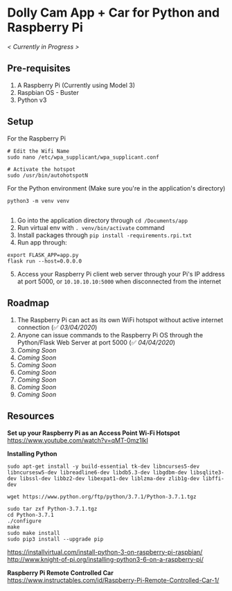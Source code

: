 # Dolly Cam App + Car for Python and Raspberry Pi

_< Currently in Progress >_

## Pre-requisites

1. A Raspberry Pi (Currently using Model 3)
2. Raspbian OS - Buster
3. Python v3

## Setup

For the Raspberry Pi

```
# Edit the Wifi Name
sudo nano /etc/wpa_supplicant/wpa_supplicant.conf

# Activate the hotspot
sudo /usr/bin/autohotspotN
```

For the Python environment
(Make sure you're in the application's directory)

```
python3 -m venv venv
```

## 

1. Go into the application directory through `cd /Documents/app`
2. Run virtual env with `. venv/bin/activate` command
3. Install packages through `pip install -requirements.rpi.txt`
4. Run app through:
```
export FLASK_APP=app.py
flask run --host=0.0.0.0
```
5. Access your Raspberry Pi client web server through your Pi's IP address at port 5000, or `10.10.10.10:5000` when disconnected from the internet

## Roadmap

1. The Raspberry Pi can act as its own WiFi hotspot without active internet connection (✅ _03/04/2020_)
2. Anyone can issue commands to the Raspberry Pi OS through the Python/Flask Web Server at port 5000 (✅ _04/04/2020_)
3. _*Coming Soon*_
4. _*Coming Soon*_
5. _*Coming Soon*_
6. _*Coming Soon*_
7. _*Coming Soon*_
8. _*Coming Soon*_
10. _*Coming Soon*_



## Resources

**Set up your Raspberry Pi as an Access Point Wi-Fi Hotspot**
https://www.youtube.com/watch?v=qMT-0mz1lkI

**Installing Python**
```
sudo apt-get install -y build-essential tk-dev libncurses5-dev libncursesw5-dev libreadline6-dev libdb5.3-dev libgdbm-dev libsqlite3-dev libssl-dev libbz2-dev libexpat1-dev liblzma-dev zlib1g-dev libffi-dev

wget https://www.python.org/ftp/python/3.7.1/Python-3.7.1.tgz

sudo tar zxf Python-3.7.1.tgz
cd Python-3.7.1
./configure
make
sudo make install
sudo pip3 install --upgrade pip
```

https://installvirtual.com/install-python-3-on-raspberry-pi-raspbian/
http://www.knight-of-pi.org/installing-python3-6-on-a-raspberry-pi/


**Raspberry Pi Remote Controlled Car**
https://www.instructables.com/id/Raspberry-Pi-Remote-Controlled-Car-1/
